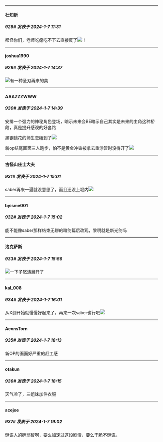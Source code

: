
*****

####  杜知新  
##### 928#       发表于 2024-1-7 11:31

都怪你们，老师吃瘪吃不下去直接反了<img src="https://static.saraba1st.com/image/smiley/face2017/066.png" referrerpolicy="no-referrer">！


*****

####  joshua1990  
##### 929#       发表于 2024-1-7 14:37

<img src="https://static.saraba1st.com/image/smiley/face2017/066.png" referrerpolicy="no-referrer">有一种圣刃再来的美

*****

####  AAAZZZWWW  
##### 930#       发表于 2024-1-7 14:39

安排一个强力的神秘角色登场，暗示未来会BE暗示自己其实是未来的主角这种桥段，真是提升感观的好套路

黑钢镜花的师生恋磕到了<img src="https://static.saraba1st.com/image/smiley/face2017/072.png" referrerpolicy="no-referrer">

新op结尾画面三人跑步，怕不是黄金冲锋被拿去重涂暂时没得开了<img src="https://static.saraba1st.com/image/smiley/face2017/067.png" referrerpolicy="no-referrer">


*****

####  古怪山庄士大夫  
##### 931#       发表于 2024-1-7 15:01

saber再来一遍就没意思了，而且还没上堀内<img src="https://static.saraba1st.com/image/smiley/face2017/254.png" referrerpolicy="no-referrer">

*****

####  byisme001  
##### 932#       发表于 2024-1-7 15:02

能不能像saber那样结束无聊的暗剑篇后改观，黎明就是新光剑吗


*****

####  洛克萨斯  
##### 933#       发表于 2024-1-7 15:56

<img src="https://static.saraba1st.com/image/smiley/face2017/067.png" referrerpolicy="no-referrer">一下子怒涛展开了

*****

####  kal_008  
##### 934#       发表于 2024-1-7 16:01

从X剑开始就慢慢好起来了，再来一次saber也行吧<img src="https://static.saraba1st.com/image/smiley/face2017/067.png" referrerpolicy="no-referrer">


*****

####  AeonsTorn  
##### 935#       发表于 2024-1-7 18:13

新OP的画面好严重的赶工感

*****

####  otakun  
##### 936#       发表于 2024-1-7 18:15

天气冷了，三姐妹加件衣服


*****

####  acejoe  
##### 937#       发表于 2024-1-7 19:02

谜语人的确弱智啊，要么加速过这段剧情，要么干脆不谜语。

